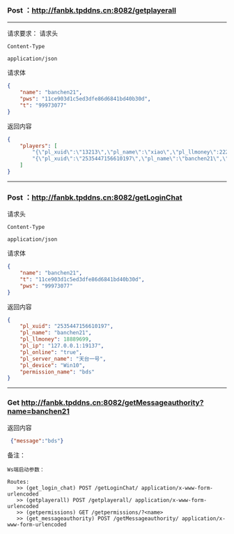  ### Post   ：http://fanbk.tpddns.cn:8082/getplayerall
 ---
 请求要求：
 请求头
 ```
 Content-Type

 application/json
 ```
 请求体
```json
{
    "name": "banchen21",
    "pws": "11ce903d1c5ed3dfe86d6841bd40b30d",
    "t": "99973077"
}
```
返回内容
```json
{
    "players": [
        "{\"pl_xuid\":\"13213\",\"pl_name\":\"xiao\",\"pl_llmoney\":2222,\"pl_ip\":\"127.0.0.1\",\"pl_online\":\"true\",\"pl_server_name\":\"零\",\"pl_device\":\"android\",\"permission_name\":\"bds\"}",
        "{\"pl_xuid\":\"2535447156610197\",\"pl_name\":\"banchen21\",\"pl_llmoney\":18889699,\"pl_ip\":\"127.0.0.1:19137\",\"pl_online\":\"true\",\"pl_server_name\":\"天台一号\",\"pl_device\":\"Win10\",\"permission_name\":\"bds\"}"
    ]
}
```
---
 ### Post ：http://fanbk.tpddns.cn:8082/getLoginChat
 请求头
 ```
 Content-Type

application/json
 ```
 请求体
```json
{
    "name": "banchen21",
    "t": "11ce903d1c5ed3dfe86d6841bd40b30d",
    "pws": "99973077"
}
```
 返回内容
```json
{
    "pl_xuid": "2535447156610197",
    "pl_name": "banchen21",
    "pl_llmoney": 18889699,
    "pl_ip": "127.0.0.1:19137",
    "pl_online": "true",
    "pl_server_name": "天台一号",
    "pl_device": "Win10",
    "permission_name": "bds"
}
```
---
### Get http://fanbk.tpddns.cn:8082/getMessageauthority?name=banchen21
返回内容
```json
 {"message":"bds"}
```


备注：
```
Ws端启动参数：

Routes:
   >> (get_login_chat) POST /getLoginChat/ application/x-www-form-urlencoded
   >> (getplayerall) POST /getplayerall/ application/x-www-form-urlencoded
   >> (getpermissions) GET /getpermissions/?<name>
   >> (get_messageauthority) POST /getMessageauthority/ application/x-www-form-urlencoded

```